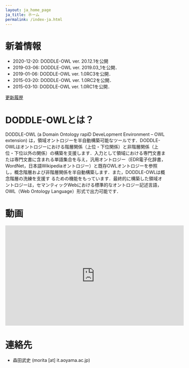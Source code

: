 ```yaml
---
layout: ja_home_page
ja_title: ホーム
permalink: /index-ja.html
---
```


# 新着情報
* 2020-12-20: DODDLE-OWL ver. 20.12.1を公開
* 2019-03-06: DODDLE-OWL ver. 2019.03_1を公開．
* 2019-01-06: DODDLE-OWL ver. 1.0RC3を公開．
* 2015-03-20: DODDLE-OWL ver. 1.0RC2を公開．
* 2015-03-10: DODDLE-OWL ver. 1.0RC1を公開．

[更新履歴](https://github.com/doddle-owl/DODDLE-OWL/commits/master)

# DODDLE-OWLとは？
DODDLE-OWL (a Domain Ontology rapiD DeveLopment Environment – OWL extension) は，領域オントロジーを半自動構築可能なツールです．DODDLE-OWLはオントロジーにおける階層関係（上位・下位関係）と非階層関係（上位・下位以外の関係）の構築を支援します．入力として領域における専門文書または専門文書に含まれる単語集合を与え，汎用オントロジー（EDR電子化辞書，WordNet，日本語Wikipediaオントロジー）と既存OWLオントロジーを参照し，概念階層および非階層関係を半自動構築します．また，DODDLE-OWLは概念階層の洗練を支援す るための機能をもっています．最終的に構築した領域オントロジーは，セマンティックWebにおける標準的なオントロジー記述言語，OWL（Web Ontology Language）形式で出力可能です． 

# 動画
<iframe width="560" height="315" src="https://www.youtube.com/embed/EDogkQwwBNY" frameborder="0" allowfullscreen></iframe>

# 連絡先
* 森田武史 (morita [at] it.aoyama.ac.jp)
